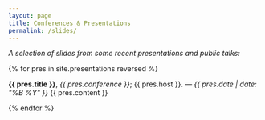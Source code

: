 ```yaml
---
layout: page
title: Conferences & Presentations
permalink: /slides/
---
```


_A selection of slides from some recent presentations and public talks:_

{% for pres in site.presentations reversed %}

**{{ pres.title }}**, _{{ pres.conference }}_; {{ pres.host }}. — _{{ pres.date | date: "%B %Y" }}_
{{ pres.content }}
<br>

{% endfor %}
